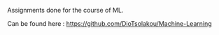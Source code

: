 Assignments done for the course of ML.

Can be found here : https://github.com/DioTsolakou/Machine-Learning
